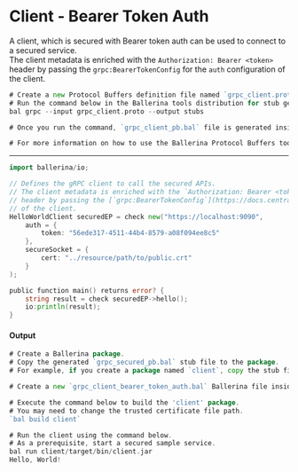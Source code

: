 # Client - Bearer Token Auth

 A client, which is secured with Bearer token auth can be used to connect to
 a secured service.<br/>
 The client metadata is enriched with the `Authorization: Bearer <token>`
 header by passing the `grpc:BearerTokenConfig` for the `auth` configuration
 of the client.

```go
# Create a new Protocol Buffers definition file named `grpc_client.proto` and add the service definition to it.
# Run the command below in the Ballerina tools distribution for stub generation.
bal grpc --input grpc_client.proto --output stubs

# Once you run the command, `grpc_client_pb.bal` file is generated inside stubs directory.

# For more information on how to use the Ballerina Protocol Buffers tool, see the [Proto To Ballerina](https://ballerina.io/learn/by-example/proto-to-ballerina.html) example.
```

***

```go
import ballerina/io;

// Defines the gRPC client to call the secured APIs.
// The client metadata is enriched with the `Authorization: Bearer <token>`
// header by passing the [`grpc:BearerTokenConfig`](https://docs.central.ballerina.io/ballerina/grpc/latest/records/BearerTokenConfig) for the `auth` configuration
// of the client.
HelloWorldClient securedEP = check new("https://localhost:9090",
    auth = {
        token: "56ede317-4511-44b4-8579-a08f094ee8c5"
    },
    secureSocket = {
        cert: "../resource/path/to/public.crt"
    }
);

public function main() returns error? {
    string result = check securedEP->hello();
    io:println(result);
}
```

#### Output

```go
# Create a Ballerina package.
# Copy the generated `grpc_secured_pb.bal` stub file to the package.
# For example, if you create a package named `client`, copy the stub file to the `client` package.

# Create a new `grpc_client_bearer_token_auth.bal` Ballerina file inside the `client` package and add the client implementation.

# Execute the command below to build the 'client' package.
# You may need to change the trusted certificate file path.
`bal build client`

# Run the client using the command below.
# As a prerequisite, start a secured sample service.
bal run client/target/bin/client.jar
Hello, World!
```